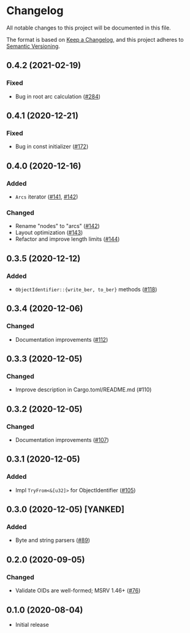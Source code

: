 # Changelog
All notable changes to this project will be documented in this file.

The format is based on [Keep a Changelog](https://keepachangelog.com/en/1.0.0/),
and this project adheres to [Semantic Versioning](https://semver.org/spec/v2.0.0.html).

## 0.4.2 (2021-02-19)
### Fixed
- Bug in root arc calculation ([#284])

[#284]: https://github.com/RustCrypto/utils/pull/284

## 0.4.1 (2020-12-21)
### Fixed
- Bug in const initializer ([#172])

[#172]: https://github.com/RustCrypto/utils/pull/172

## 0.4.0 (2020-12-16)
### Added
- `Arcs` iterator ([#141], [#142])

### Changed
- Rename "nodes" to "arcs" ([#142])
- Layout optimization ([#143])
- Refactor and improve length limits ([#144])

[#144]: https://github.com/RustCrypto/utils/pull/144
[#143]: https://github.com/RustCrypto/utils/pull/143
[#142]: https://github.com/RustCrypto/utils/pull/142
[#141]: https://github.com/RustCrypto/utils/pull/141

## 0.3.5 (2020-12-12)
### Added
- `ObjectIdentifier::{write_ber, to_ber}` methods ([#118])

[#118]: https://github.com/RustCrypto/utils/pull/118

## 0.3.4 (2020-12-06)
### Changed
- Documentation improvements ([#112])

[#112]: https://github.com/RustCrypto/utils/pull/110

## 0.3.3 (2020-12-05)
### Changed
- Improve description in Cargo.toml/README.md (#110)

[#110]: https://github.com/RustCrypto/utils/pull/110

## 0.3.2 (2020-12-05)
### Changed
- Documentation improvements ([#107])

[#107]: https://github.com/RustCrypto/utils/pull/107

## 0.3.1 (2020-12-05)
### Added
- Impl `TryFrom<&[u32]>` for ObjectIdentifier ([#105])

[#105]: https://github.com/RustCrypto/utils/pull/105

## 0.3.0 (2020-12-05) [YANKED]
### Added
- Byte and string parsers ([#89])

[#89]: https://github.com/RustCrypto/utils/pull/89

## 0.2.0 (2020-09-05)
### Changed
- Validate OIDs are well-formed; MSRV 1.46+ ([#76])

[#76]: https://github.com/RustCrypto/utils/pull/76

## 0.1.0 (2020-08-04)
- Initial release
